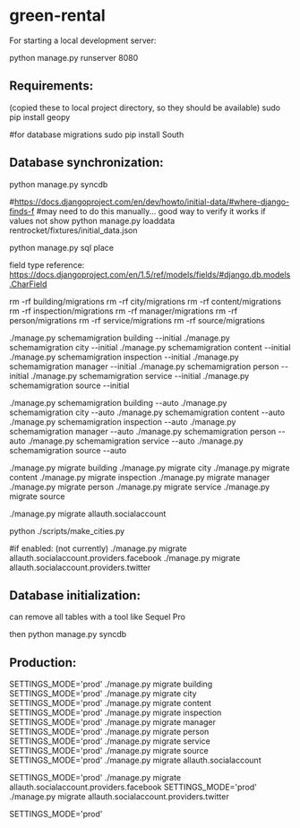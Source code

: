 green-rental
============

For starting a local development server:

python manage.py runserver 8080


Requirements:
-----------------

(copied these to local project directory, so they should be available)
sudo pip install geopy

#for database migrations
sudo pip install South



Database synchronization:
----------------------------------

python manage.py syncdb

#https://docs.djangoproject.com/en/dev/howto/initial-data/#where-django-finds-f
#may need to do this manually... good way to verify it works if values not show
python manage.py loaddata rentrocket/fixtures/initial_data.json

python manage.py sql place

field type reference:
https://docs.djangoproject.com/en/1.5/ref/models/fields/#django.db.models.CharField


rm -rf building/migrations
rm -rf city/migrations
rm -rf content/migrations
rm -rf inspection/migrations
rm -rf manager/migrations
rm -rf person/migrations
rm -rf service/migrations
rm -rf source/migrations

./manage.py schemamigration building --initial
./manage.py schemamigration city --initial
./manage.py schemamigration content --initial
./manage.py schemamigration inspection --initial
./manage.py schemamigration manager --initial
./manage.py schemamigration person --initial
./manage.py schemamigration service --initial
./manage.py schemamigration source --initial

./manage.py schemamigration building --auto
./manage.py schemamigration city --auto
./manage.py schemamigration content --auto
./manage.py schemamigration inspection --auto
./manage.py schemamigration manager --auto
./manage.py schemamigration person --auto
./manage.py schemamigration service --auto
./manage.py schemamigration source --auto


./manage.py migrate building
./manage.py migrate city
./manage.py migrate content
./manage.py migrate inspection
./manage.py migrate manager
./manage.py migrate person
./manage.py migrate service
./manage.py migrate source


./manage.py migrate allauth.socialaccount

python ./scripts/make_cities.py

#if enabled: (not currently)
./manage.py migrate allauth.socialaccount.providers.facebook
./manage.py migrate allauth.socialaccount.providers.twitter

Database initialization:
----------------------------------

can remove all tables with a tool like Sequel Pro

then 
python manage.py syncdb


Production:
-------------------

SETTINGS_MODE='prod' ./manage.py migrate building
SETTINGS_MODE='prod' ./manage.py migrate city
SETTINGS_MODE='prod' ./manage.py migrate content
SETTINGS_MODE='prod' ./manage.py migrate inspection
SETTINGS_MODE='prod' ./manage.py migrate manager
SETTINGS_MODE='prod' ./manage.py migrate person
SETTINGS_MODE='prod' ./manage.py migrate service
SETTINGS_MODE='prod' ./manage.py migrate source
SETTINGS_MODE='prod' ./manage.py migrate allauth.socialaccount


SETTINGS_MODE='prod' ./manage.py migrate allauth.socialaccount.providers.facebook
SETTINGS_MODE='prod' ./manage.py migrate allauth.socialaccount.providers.twitter


SETTINGS_MODE='prod' 